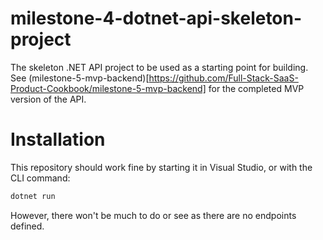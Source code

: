 # milestone-4-dotnet-api-skeleton-project

The skeleton .NET API project to be used as a starting point for building. See (milestone-5-mvp-backend)[https://github.com/Full-Stack-SaaS-Product-Cookbook/milestone-5-mvp-backend] for the completed MVP version of the API.

# Installation

This repository should work fine by starting it in Visual Studio, or with the CLI command:

```bash
dotnet run
```

However, there won't be much to do or see as there are no endpoints defined.